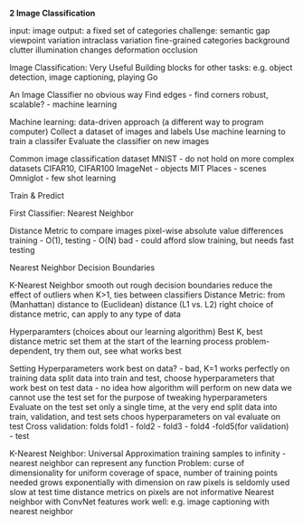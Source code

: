 **2 Image Classification**

input: image
output: a fixed set of categories
challenge:
	semantic gap
	viewpoint variation
	intraclass variation
	fine-grained categories
	background clutter
	illumination changes
	deformation
	occlusion

Image Classification:
	Very Useful
	Building blocks for other tasks: e.g. object detection, image captioning, playing Go

An Image Classifier
	no obvious way
	Find edges - find corners
	robust, scalable? - machine learning

Machine learning: data-driven approach (a different way to program computer)
	Collect a dataset of images and labels
	Use machine learning to train a classifer
	Evaluate the classifier on new images

Common image classification dataset
	MNIST - do not hold on more complex datasets
	CIFAR10, CIFAR100
	ImageNet - objects
	MIT Places - scenes
	Omniglot - few shot learning

Train & Predict

First Classifier: Nearest Neighbor

Distance Metric to compare images
	pixel-wise absolute value differences
	training - O(1), testing - O(N)
	bad - could afford slow training, but needs fast testing

Nearest Neighbor Decision Boundaries

K-Nearest Neighbor
	smooth out rough decision boundaries
	reduce the effect of outliers
	when K>1, ties between classifiers
	Distance Metric:
		from (Manhattan) distance to (Euclidean) distance (L1 vs. L2)
		right choice of distance metric, can apply to any type of data

Hyperparamters (choices about our learning algorithm)
	Best K, best distance metric
	set them at the start of the learning process 
	problem-dependent, try them out, see what works best

Setting Hyperparameters
	work best on data? - bad, K=1 works perfectly on training data
	split data into train and test, choose hyperparameters that work best on test data - no idea how algorithm will perform on new data
	we cannot use the test set for the purpose of tweaking hyperparameters
	Evaluate on the test set only a single time, at the very end
	split data into train, validation, and test sets
		choos hyperparameters on val
		evaluate on test
	Cross validation: folds
		fold1 - fold2 - fold3 - fold4 -fold5(for validation) - test

K-Nearest Neighbor: Universal Approximation
	training samples to infinity - nearest neighbor can represent any function
	Problem: curse of dimensionality
		for uniform coverage of space, number of training points needed grows exponentially with dimension 
	on raw pixels is seldomly used
		slow at test time
		distance metrics on pixels are not informative
	Nearest neighbor with ConvNet features work well: e.g. image captioning with nearest neighbor
